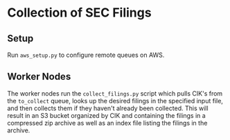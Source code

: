 # Collection of SEC Filings
## Setup
Run `aws_setup.py` to configure remote queues on AWS.

## Worker Nodes
The worker nodes run the `collect_filings.py` script which pulls CIK's from the `to_collect` queue, looks up the desired filings in the specified input file, and then collects them if they haven't already been collected. This will result in an S3 bucket organized by CIK and containing the filings in a compressed zip archive as well as an index file listing the filings in the archive.
